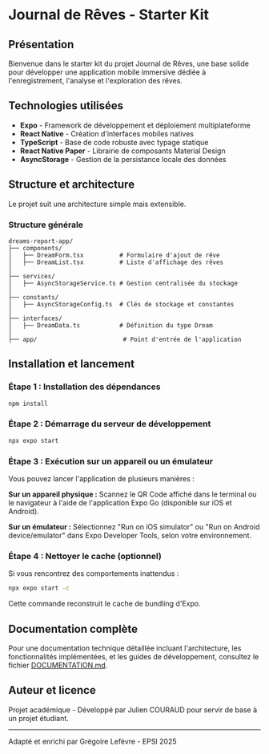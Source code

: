 # Journal de Rêves - Starter Kit

## Présentation

Bienvenue dans le starter kit du projet Journal de Rêves, une base solide pour développer une application mobile immersive dédiée à l'enregistrement, l'analyse et l'exploration des rêves.

## Technologies utilisées

- **Expo** - Framework de développement et déploiement multiplateforme
- **React Native** - Création d'interfaces mobiles natives
- **TypeScript** - Base de code robuste avec typage statique
- **React Native Paper** - Librairie de composants Material Design
- **AsyncStorage** - Gestion de la persistance locale des données

## Structure et architecture

Le projet suit une architecture simple mais extensible. 

### Structure générale

```
dreams-report-app/
├── components/
│   ├── DreamForm.tsx          # Formulaire d'ajout de rêve
│   ├── DreamList.tsx          # Liste d'affichage des rêves
│   
├── services/
│   ├── AsyncStorageService.ts # Gestion centralisée du stockage
│   
├── constants/
│   ├── AsyncStorageConfig.ts  # Clés de stockage et constantes
│   
├── interfaces/
│   ├── DreamData.ts           # Définition du type Dream
│   
├── app/                        # Point d'entrée de l'application
```

## Installation et lancement

### Étape 1 : Installation des dépendances

```bash
npm install
```

### Étape 2 : Démarrage du serveur de développement

```bash
npx expo start
```

### Étape 3 : Exécution sur un appareil ou un émulateur

Vous pouvez lancer l'application de plusieurs manières :

**Sur un appareil physique :**
Scannez le QR Code affiché dans le terminal ou le navigateur à l'aide de l'application Expo Go (disponible sur iOS et Android).

**Sur un émulateur :**
Sélectionnez "Run on iOS simulator" ou "Run on Android device/emulator" dans Expo Developer Tools, selon votre environnement.

### Étape 4 : Nettoyer le cache (optionnel)

Si vous rencontrez des comportements inattendus :

```bash
npx expo start -c
```

Cette commande reconstruit le cache de bundling d'Expo.

## Documentation complète

Pour une documentation technique détaillée incluant l'architecture, les fonctionnalités implémentées, et les guides de développement, consultez le fichier [DOCUMENTATION.md](DOCUMENTATION.md).

## Auteur et licence

Projet académique - Développé par Julien COURAUD pour servir de base à un projet étudiant.

---

Adapté et enrichi par Grégoire Lefèvre - EPSI 2025
